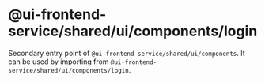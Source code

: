 # @ui-frontend-service/shared/ui/components/login

Secondary entry point of `@ui-frontend-service/shared/ui/components`. It can be used by importing from `@ui-frontend-service/shared/ui/components/login`.
